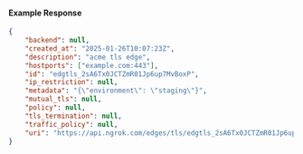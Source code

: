 <!-- Code generated for API Clients. DO NOT EDIT. -->

#### Example Response

```json
{
	"backend": null,
	"created_at": "2025-01-26T10:07:23Z",
	"description": "acme tls edge",
	"hostports": ["example.com:443"],
	"id": "edgtls_2sA6Tx0JCTZmR01Jp6up7MvBoxP",
	"ip_restriction": null,
	"metadata": "{\"environment\": \"staging\"}",
	"mutual_tls": null,
	"policy": null,
	"tls_termination": null,
	"traffic_policy": null,
	"uri": "https://api.ngrok.com/edges/tls/edgtls_2sA6Tx0JCTZmR01Jp6up7MvBoxP"
}
```
